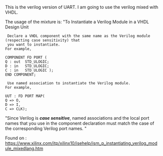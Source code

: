 This is the verilog version of UART. I am going to use the verilog mixed with VHDL.

The usage of the mixture is:
"To Instantiate a Verilog Module in a VHDL Design Unit

     Declare a VHDL component with the same name as the Verilog module (respecting case sensitivity) that 
     you want to instantiate.
    For example,

    COMPONENT FD PORT (
    Q : out  STD_ULOGIC;
    D : in   STD_ULOGIC;
    C : in   STD_ULOGIC );
    END COMPONENT;

     Use named association to instantiate the Verilog module.
    For example,

    UUT : FD PORT MAP(
    Q => O,
    D => I,
    C => CLK);

"Since Verilog is **_case sensitive_**, named associations and the local port names that you use in the component declaration must match the case of the corresponding Verilog port names. "

Found on : https://www.xilinx.com/itp/xilinx10/isehelp/ism_p_instantiating_verilog_module_mixedlang.htm
